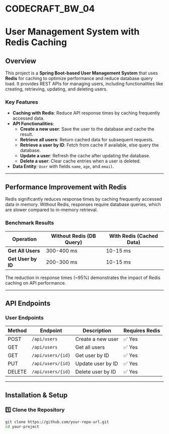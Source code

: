 # CODECRAFT_BW_04
# User Management System with Redis Caching

## Overview
This project is a **Spring Boot-based User Management System** that uses **Redis** for caching to optimize performance and reduce database query load. It provides REST APIs for managing users, including functionalities like creating, retrieving, updating, and deleting users.

### **Key Features**
- **Caching with Redis**: Reduce API response times by caching frequently accessed data.
- **API Functionalities**:
  - **Create a new user**: Save the user to the database and cache the result.
  - **Retrieve all users**: Return cached data for subsequent requests.
  - **Retrieve a user by ID**: Fetch from cache if available, else query the database.
  - **Update a user**: Refresh the cache after updating the database.
  - **Delete a user**: Clear cache entries when a user is deleted.
- **Data Entity**: `User` with fields `name`, `age`, and `email`.

---

## Performance Improvement with Redis
Redis significantly reduces response times by caching frequently accessed data in memory. Without Redis, responses require database queries, which are slower compared to in-memory retrieval.

### **Benchmark Results**
| Operation        | Without Redis (DB Query) | With Redis (Cached Data) |
|-------------------|---------------------------|---------------------------|
| **Get All Users** | 300-400 ms               | 10-15 ms                 |
| **Get User by ID**| 200-300 ms               | 10-15 ms                 |

The reduction in response times (~95%) demonstrates the impact of Redis caching on API performance.

---

## API Endpoints

### **User Endpoints**
| Method | Endpoint          | Description                 | Requires Redis |
|--------|------------------|----------------------------|----------------|
| POST   | `/api/users`      | Create a new user          | ✅ Yes         |
| GET    | `/api/users`      | Get all users              | ✅ Yes         |
| GET    | `/api/users/{id}` | Get user by ID             | ✅ Yes         |
| PUT    | `/api/users/{id}` | Update user by ID          | ✅ Yes         |
| DELETE | `/api/users/{id}` | Delete user by ID          | ✅ Yes         |

---

## Installation & Setup

### **1️⃣ Clone the Repository**
```bash
git clone https://github.com/your-repo-url.git
cd your-project
